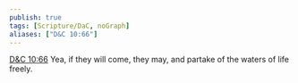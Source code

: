 ```yaml
---
publish: true
tags: [Scripture/DaC, noGraph]
aliases: ["D&C 10:66"]
---
```

[D&C 10:66](https://churchofjesuschrist.org/study/scriptures/dc-testament/dc/10?lang=eng&id=p66#p66) Yea, if they will come, they may, and partake of the waters of life freely.
